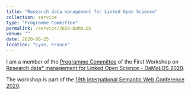 ```yaml
---
title: "Research data management for Linked Open Science"
collection: service
type: "Programme Committee"
permalink: /service/2020-DaMaLOS
venue: ""
date: 2020-08-25
location: "Lyon, France"
---
```


I am a member of the [Programme Committee](https://zbmed.github.io/damalos/docs/pc.html) of the First Workshop on [Research data* management for Linked Open Science - DaMaLOS 2020](https://zbmed.github.io/damalos/).

The workshop is part of the [19th International Semantic Web Conference 2020](https://iswc2020.semanticweb.org/).

